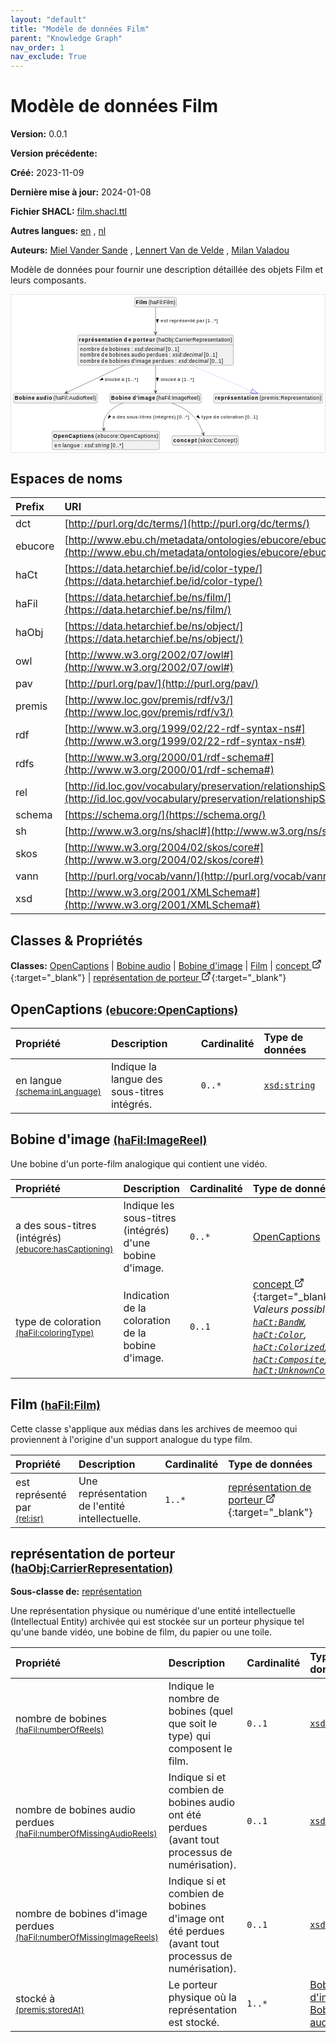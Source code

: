 ```yaml
---
layout: "default"
title: "Modèle de données Film"
parent: "Knowledge Graph"
nav_order: 1
nav_exclude: True
---
```

<svg xmlns="http://www.w3.org/2000/svg" style="display: none;"><symbol id="svg-external-link" width="24" height="24" viewBox="0 0 24 24" fill="none" stroke="currentColor" stroke-width="2" stroke-linecap="round" stroke-linejoin="round" class="feather feather-external-link"><title id="svg-external-link-title">(external link)</title><path d="M18 13v6a2 2 0 0 1-2 2H5a2 2 0 0 1-2-2V8a2 2 0 0 1 2-2h6"></path><polyline points="15 3 21 3 21 9"></polyline><line x1="10" y1="14" x2="21" y2="3"></line> </symbol></svg>

Modèle de données Film
====================

**Version:** 0.0.1

**Version précédente:** 

**Créé:** 2023-11-09

**Dernière mise à jour:** 2024-01-08

**Fichier SHACL:** [film.shacl.ttl](film.shacl.ttl)

**Autres langues:**
[en](../en)
, [nl](../nl)

**Auteurs:**
[Miel Vander Sande](mailto:miel.vandersande@meemoo.be)
, [Lennert Van de Velde](mailto:lennert.vandevelde@meemoo.be)
, [Milan Valadou](mailto:milan.valadou@meemoo.be)


Modèle de données pour fournir une description détaillée des objets Film et leurs composants.

<div class="wrap">
  <div class="zoom">
  <svg xmlns="http://www.w3.org/2000/svg" xmlns:xlink="http://www.w3.org/1999/xlink" contentStyleType="text/css" preserveAspectRatio="none" version="1.1" viewBox="0 0 858 430" zoomAndPan="magnify"><defs/><g><a href="#ebucore%3AOpenCaptions" target="_top" title="#ebucore%3AOpenCaptions" xlink:actuate="onRequest" xlink:href="#ebucore%3AOpenCaptions" xlink:show="new" xlink:title="#ebucore%3AOpenCaptions" xlink:type="simple"><g id="elem_ebucore_OpenCaptions"><rect codeLine="15" fill="#F1F1F1" height="50.5938" id="ebucore_OpenCaptions" rx="3.5" ry="3.5" style="stroke:#181818;stroke-width:0.5;" width="293" x="112.5" y="373"/><text fill="#000000" font-family="sans-serif" font-size="14" font-weight="bold" lengthAdjust="spacing" textLength="111" x="115.5" y="390.9951">OpenCaptions</text><text fill="#000000" font-family="sans-serif" font-size="14" lengthAdjust="spacing" textLength="4" x="226.5" y="390.9951"> </text><text fill="#000000" font-family="sans-serif" font-size="14" lengthAdjust="spacing" textLength="172" x="230.5" y="390.9951">(ebucore:OpenCaptions)</text><line style="stroke:#181818;stroke-width:0.5;" x1="113.5" x2="404.5" y1="399.2969" y2="399.2969"/><text fill="#000000" font-family="sans-serif" font-size="14" lengthAdjust="spacing" textLength="18" x="118.5" y="416.292">en</text><text fill="#000000" font-family="sans-serif" font-size="14" lengthAdjust="spacing" textLength="4" x="136.5" y="416.292"> </text><text fill="#000000" font-family="sans-serif" font-size="14" lengthAdjust="spacing" textLength="47" x="140.5" y="416.292">langue</text><text fill="#000000" font-family="sans-serif" font-size="14" lengthAdjust="spacing" textLength="4" x="187.5" y="416.292"> </text><text fill="#000000" font-family="sans-serif" font-size="14" lengthAdjust="spacing" textLength="5" x="191.5" y="416.292">:</text><text fill="#000000" font-family="sans-serif" font-size="14" lengthAdjust="spacing" textLength="4" x="196.5" y="416.292"> </text><text fill="#000000" font-family="sans-serif" font-size="14" font-style="italic" lengthAdjust="spacing" textLength="68" x="200.5" y="416.292">xsd:string</text><text fill="#000000" font-family="sans-serif" font-size="14" lengthAdjust="spacing" textLength="4" x="268.5" y="416.292"> </text><text fill="#000000" font-family="sans-serif" font-size="14" lengthAdjust="spacing" textLength="34" x="272.5" y="416.292">[0..*]</text></g></a><a href="#haFil%3AAudioReel" target="_top" title="#haFil%3AAudioReel" xlink:actuate="onRequest" xlink:href="#haFil%3AAudioReel" xlink:show="new" xlink:title="#haFil%3AAudioReel" xlink:type="simple"><g id="elem_haFil_AudioReel"><rect codeLine="16" fill="#F1F1F1" height="26.2969" id="haFil_AudioReel" rx="3.5" ry="3.5" style="stroke:#181818;stroke-width:0.5;" width="228" x="7" y="270"/><text fill="#000000" font-family="sans-serif" font-size="14" font-weight="bold" lengthAdjust="spacing" textLength="54" x="10" y="287.9951">Bobine</text><text fill="#000000" font-family="sans-serif" font-size="14" font-weight="bold" lengthAdjust="spacing" textLength="5" x="64" y="287.9951"> </text><text fill="#000000" font-family="sans-serif" font-size="14" font-weight="bold" lengthAdjust="spacing" textLength="43" x="69" y="287.9951">audio</text><text fill="#000000" font-family="sans-serif" font-size="14" lengthAdjust="spacing" textLength="4" x="112" y="287.9951"> </text><text fill="#000000" font-family="sans-serif" font-size="14" lengthAdjust="spacing" textLength="116" x="116" y="287.9951">(haFil:AudioReel)</text></g></a><a href="#haFil%3AImageReel" target="_top" title="#haFil%3AImageReel" xlink:actuate="onRequest" xlink:href="#haFil%3AImageReel" xlink:show="new" xlink:title="#haFil%3AImageReel" xlink:type="simple"><g id="elem_haFil_ImageReel"><rect codeLine="17" fill="#F1F1F1" height="26.2969" id="haFil_ImageReel" rx="3.5" ry="3.5" style="stroke:#181818;stroke-width:0.5;" width="249" x="270.5" y="270"/><text fill="#000000" font-family="sans-serif" font-size="14" font-weight="bold" lengthAdjust="spacing" textLength="54" x="273.5" y="287.9951">Bobine</text><text fill="#000000" font-family="sans-serif" font-size="14" font-weight="bold" lengthAdjust="spacing" textLength="5" x="327.5" y="287.9951"> </text><text fill="#000000" font-family="sans-serif" font-size="14" font-weight="bold" lengthAdjust="spacing" textLength="61" x="332.5" y="287.9951">d'image</text><text fill="#000000" font-family="sans-serif" font-size="14" lengthAdjust="spacing" textLength="4" x="393.5" y="287.9951"> </text><text fill="#000000" font-family="sans-serif" font-size="14" lengthAdjust="spacing" textLength="119" x="397.5" y="287.9951">(haFil:ImageReel)</text></g></a><a href="#haFil%3AFilm" target="_top" title="#haFil%3AFilm" xlink:actuate="onRequest" xlink:href="#haFil%3AFilm" xlink:show="new" xlink:title="#haFil%3AFilm" xlink:type="simple"><g id="elem_haFil_Film"><rect codeLine="18" fill="#F1F1F1" height="26.2969" id="haFil_Film" rx="3.5" ry="3.5" style="stroke:#181818;stroke-width:0.5;" width="114" x="338" y="7"/><text fill="#000000" font-family="sans-serif" font-size="14" font-weight="bold" lengthAdjust="spacing" textLength="31" x="341" y="24.9951">Film</text><text fill="#000000" font-family="sans-serif" font-size="14" lengthAdjust="spacing" textLength="4" x="372" y="24.9951"> </text><text fill="#000000" font-family="sans-serif" font-size="14" lengthAdjust="spacing" textLength="73" x="376" y="24.9951">(haFil:Film)</text></g></a><a href="../../terms/fr#skos%3AConcept" target="_top" title="../../terms/fr#skos%3AConcept" xlink:actuate="onRequest" xlink:href="../../terms/fr#skos%3AConcept" xlink:show="new" xlink:title="../../terms/fr#skos%3AConcept" xlink:type="simple"><g id="elem_skos_Concept"><rect codeLine="19" fill="#F1F1F1" height="26.2969" id="skos_Concept" rx="3.5" ry="3.5" style="stroke:#181818;stroke-width:0.5;" width="181" x="440.5" y="385.5"/><text fill="#000000" font-family="sans-serif" font-size="14" font-weight="bold" lengthAdjust="spacing" textLength="64" x="443.5" y="403.4951">concept</text><text fill="#000000" font-family="sans-serif" font-size="14" lengthAdjust="spacing" textLength="4" x="507.5" y="403.4951"> </text><text fill="#000000" font-family="sans-serif" font-size="14" lengthAdjust="spacing" textLength="107" x="511.5" y="403.4951">(skos:Concept)</text></g></a><a href="../../objects/fr#haObj%3ACarrierRepresentation" target="_top" title="../../objects/fr#haObj%3ACarrierRepresentation" xlink:actuate="onRequest" xlink:href="../../objects/fr#haObj%3ACarrierRepresentation" xlink:show="new" xlink:title="../../objects/fr#haObj%3ACarrierRepresentation" xlink:type="simple"><g id="elem_haObj_CarrierRepresentation"><rect codeLine="20" fill="#F1F1F1" height="83.1875" id="haObj_CarrierRepresentation" rx="3.5" ry="3.5" style="stroke:#181818;stroke-width:0.5;" width="425" x="182.5" y="110"/><text fill="#000000" font-family="sans-serif" font-size="14" font-weight="bold" lengthAdjust="spacing" textLength="118" x="185.5" y="127.9951">représentation</text><text fill="#000000" font-family="sans-serif" font-size="14" font-weight="bold" lengthAdjust="spacing" textLength="5" x="303.5" y="127.9951"> </text><text fill="#000000" font-family="sans-serif" font-size="14" font-weight="bold" lengthAdjust="spacing" textLength="20" x="308.5" y="127.9951">de</text><text fill="#000000" font-family="sans-serif" font-size="14" font-weight="bold" lengthAdjust="spacing" textLength="5" x="328.5" y="127.9951"> </text><text fill="#000000" font-family="sans-serif" font-size="14" font-weight="bold" lengthAdjust="spacing" textLength="60" x="333.5" y="127.9951">porteur</text><text fill="#000000" font-family="sans-serif" font-size="14" lengthAdjust="spacing" textLength="4" x="393.5" y="127.9951"> </text><text fill="#000000" font-family="sans-serif" font-size="14" lengthAdjust="spacing" textLength="207" x="397.5" y="127.9951">(haObj:CarrierRepresentation)</text><line style="stroke:#181818;stroke-width:0.5;" x1="183.5" x2="606.5" y1="136.2969" y2="136.2969"/><text fill="#000000" font-family="sans-serif" font-size="14" lengthAdjust="spacing" textLength="54" x="188.5" y="153.292">nombre</text><text fill="#000000" font-family="sans-serif" font-size="14" lengthAdjust="spacing" textLength="4" x="242.5" y="153.292"> </text><text fill="#000000" font-family="sans-serif" font-size="14" lengthAdjust="spacing" textLength="18" x="246.5" y="153.292">de</text><text fill="#000000" font-family="sans-serif" font-size="14" lengthAdjust="spacing" textLength="4" x="264.5" y="153.292"> </text><text fill="#000000" font-family="sans-serif" font-size="14" lengthAdjust="spacing" textLength="56" x="268.5" y="153.292">bobines</text><text fill="#000000" font-family="sans-serif" font-size="14" lengthAdjust="spacing" textLength="4" x="324.5" y="153.292"> </text><text fill="#000000" font-family="sans-serif" font-size="14" lengthAdjust="spacing" textLength="5" x="328.5" y="153.292">:</text><text fill="#000000" font-family="sans-serif" font-size="14" lengthAdjust="spacing" textLength="4" x="333.5" y="153.292"> </text><text fill="#000000" font-family="sans-serif" font-size="14" font-style="italic" lengthAdjust="spacing" textLength="82" x="337.5" y="153.292">xsd:decimal</text><text fill="#000000" font-family="sans-serif" font-size="14" lengthAdjust="spacing" textLength="4" x="419.5" y="153.292"> </text><text fill="#000000" font-family="sans-serif" font-size="14" lengthAdjust="spacing" textLength="36" x="423.5" y="153.292">[0..1]</text><text fill="#000000" font-family="sans-serif" font-size="14" lengthAdjust="spacing" textLength="54" x="188.5" y="169.5889">nombre</text><text fill="#000000" font-family="sans-serif" font-size="14" lengthAdjust="spacing" textLength="4" x="242.5" y="169.5889"> </text><text fill="#000000" font-family="sans-serif" font-size="14" lengthAdjust="spacing" textLength="18" x="246.5" y="169.5889">de</text><text fill="#000000" font-family="sans-serif" font-size="14" lengthAdjust="spacing" textLength="4" x="264.5" y="169.5889"> </text><text fill="#000000" font-family="sans-serif" font-size="14" lengthAdjust="spacing" textLength="56" x="268.5" y="169.5889">bobines</text><text fill="#000000" font-family="sans-serif" font-size="14" lengthAdjust="spacing" textLength="4" x="324.5" y="169.5889"> </text><text fill="#000000" font-family="sans-serif" font-size="14" lengthAdjust="spacing" textLength="38" x="328.5" y="169.5889">audio</text><text fill="#000000" font-family="sans-serif" font-size="14" lengthAdjust="spacing" textLength="4" x="366.5" y="169.5889"> </text><text fill="#000000" font-family="sans-serif" font-size="14" lengthAdjust="spacing" textLength="58" x="370.5" y="169.5889">perdues</text><text fill="#000000" font-family="sans-serif" font-size="14" lengthAdjust="spacing" textLength="4" x="428.5" y="169.5889"> </text><text fill="#000000" font-family="sans-serif" font-size="14" lengthAdjust="spacing" textLength="5" x="432.5" y="169.5889">:</text><text fill="#000000" font-family="sans-serif" font-size="14" lengthAdjust="spacing" textLength="4" x="437.5" y="169.5889"> </text><text fill="#000000" font-family="sans-serif" font-size="14" font-style="italic" lengthAdjust="spacing" textLength="82" x="441.5" y="169.5889">xsd:decimal</text><text fill="#000000" font-family="sans-serif" font-size="14" lengthAdjust="spacing" textLength="4" x="523.5" y="169.5889"> </text><text fill="#000000" font-family="sans-serif" font-size="14" lengthAdjust="spacing" textLength="36" x="527.5" y="169.5889">[0..1]</text><text fill="#000000" font-family="sans-serif" font-size="14" lengthAdjust="spacing" textLength="54" x="188.5" y="185.8857">nombre</text><text fill="#000000" font-family="sans-serif" font-size="14" lengthAdjust="spacing" textLength="4" x="242.5" y="185.8857"> </text><text fill="#000000" font-family="sans-serif" font-size="14" lengthAdjust="spacing" textLength="18" x="246.5" y="185.8857">de</text><text fill="#000000" font-family="sans-serif" font-size="14" lengthAdjust="spacing" textLength="4" x="264.5" y="185.8857"> </text><text fill="#000000" font-family="sans-serif" font-size="14" lengthAdjust="spacing" textLength="56" x="268.5" y="185.8857">bobines</text><text fill="#000000" font-family="sans-serif" font-size="14" lengthAdjust="spacing" textLength="4" x="324.5" y="185.8857"> </text><text fill="#000000" font-family="sans-serif" font-size="14" lengthAdjust="spacing" textLength="54" x="328.5" y="185.8857">d'image</text><text fill="#000000" font-family="sans-serif" font-size="14" lengthAdjust="spacing" textLength="4" x="382.5" y="185.8857"> </text><text fill="#000000" font-family="sans-serif" font-size="14" lengthAdjust="spacing" textLength="58" x="386.5" y="185.8857">perdues</text><text fill="#000000" font-family="sans-serif" font-size="14" lengthAdjust="spacing" textLength="4" x="444.5" y="185.8857"> </text><text fill="#000000" font-family="sans-serif" font-size="14" lengthAdjust="spacing" textLength="5" x="448.5" y="185.8857">:</text><text fill="#000000" font-family="sans-serif" font-size="14" lengthAdjust="spacing" textLength="4" x="453.5" y="185.8857"> </text><text fill="#000000" font-family="sans-serif" font-size="14" font-style="italic" lengthAdjust="spacing" textLength="82" x="457.5" y="185.8857">xsd:decimal</text><text fill="#000000" font-family="sans-serif" font-size="14" lengthAdjust="spacing" textLength="4" x="539.5" y="185.8857"> </text><text fill="#000000" font-family="sans-serif" font-size="14" lengthAdjust="spacing" textLength="36" x="543.5" y="185.8857">[0..1]</text></g></a><a href="#premis%3ARepresentation" target="_top" title="#premis%3ARepresentation" xlink:actuate="onRequest" xlink:href="#premis%3ARepresentation" xlink:show="new" xlink:title="#premis%3ARepresentation" xlink:type="simple"><g id="elem_premis_Representation"><rect codeLine="21" fill="#F1F1F1" height="26.2969" id="premis_Representation" rx="3.5" ry="3.5" style="stroke:#181818;stroke-width:0.5;" width="297" x="554.5" y="270"/><text fill="#000000" font-family="sans-serif" font-size="14" font-weight="bold" lengthAdjust="spacing" textLength="118" x="557.5" y="287.9951">représentation</text><text fill="#000000" font-family="sans-serif" font-size="14" lengthAdjust="spacing" textLength="4" x="675.5" y="287.9951"> </text><text fill="#000000" font-family="sans-serif" font-size="14" lengthAdjust="spacing" textLength="169" x="679.5" y="287.9951">(premis:Representation)</text></g></a><g id="link_haFil_ImageReel_ebucore_OpenCaptions"><path codeLine="30" d="M306.58,296.04 C289.74,302.36 273.98,311.84 263,326 C252.87,339.07 251.5239,351.8971 253.2039,366.9371 " fill="none" id="haFil_ImageReel-to-ebucore_OpenCaptions" style="stroke:#454645;stroke-width:1.0;"/><polygon fill="#454645" points="253.87,372.9,256.8462,363.5116,253.3149,367.9309,248.8956,364.3997,253.87,372.9" style="stroke:#454645;stroke-width:1.0;"/><polygon fill="#000000" points="264.9927,338.5609,272.7809,333.1025,268.0851,329.5671,264.9927,338.5609" style="stroke:#000000;stroke-width:1.0;"/><text fill="#000000" font-family="sans-serif" font-size="13" lengthAdjust="spacing" textLength="8" x="277" y="339.0669">a</text><text fill="#000000" font-family="sans-serif" font-size="13" lengthAdjust="spacing" textLength="4" x="285" y="339.0669"> </text><text fill="#000000" font-family="sans-serif" font-size="13" lengthAdjust="spacing" textLength="23" x="289" y="339.0669">des</text><text fill="#000000" font-family="sans-serif" font-size="13" lengthAdjust="spacing" textLength="4" x="312" y="339.0669"> </text><text fill="#000000" font-family="sans-serif" font-size="13" lengthAdjust="spacing" textLength="68" x="316" y="339.0669">sous-titres</text><text fill="#000000" font-family="sans-serif" font-size="13" lengthAdjust="spacing" textLength="4" x="384" y="339.0669"> </text><text fill="#000000" font-family="sans-serif" font-size="13" lengthAdjust="spacing" textLength="62" x="388" y="339.0669">(intégrés)</text><text fill="#000000" font-family="sans-serif" font-size="13" lengthAdjust="spacing" textLength="4" x="450" y="339.0669"> </text><text fill="#000000" font-family="sans-serif" font-size="13" lengthAdjust="spacing" textLength="33" x="454" y="339.0669">[0..*]</text></g><g id="link_haFil_ImageReel_skos_Concept"><path codeLine="31" d="M439.12,296.12 C457.09,302.72 477.09,312.39 492,326 C510.17,342.59 519.6727,363.9987 525.1627,379.6387 " fill="none" id="haFil_ImageReel-to-skos_Concept" style="stroke:#454645;stroke-width:1.0;"/><polygon fill="#454645" points="527.15,385.3,527.9433,375.4831,525.4939,380.5822,520.3949,378.1328,527.15,385.3" style="stroke:#454645;stroke-width:1.0;"/><polygon fill="#000000" points="515.5878,338.0489,511.1444,329.6402,507.0505,333.8578,515.5878,338.0489" style="stroke:#000000;stroke-width:1.0;"/><text fill="#000000" font-family="sans-serif" font-size="13" lengthAdjust="spacing" textLength="28" x="521" y="339.0669">type</text><text fill="#000000" font-family="sans-serif" font-size="13" lengthAdjust="spacing" textLength="4" x="549" y="339.0669"> </text><text fill="#000000" font-family="sans-serif" font-size="13" lengthAdjust="spacing" textLength="16" x="553" y="339.0669">de</text><text fill="#000000" font-family="sans-serif" font-size="13" lengthAdjust="spacing" textLength="4" x="569" y="339.0669"> </text><text fill="#000000" font-family="sans-serif" font-size="13" lengthAdjust="spacing" textLength="63" x="573" y="339.0669">coloration</text><text fill="#000000" font-family="sans-serif" font-size="13" lengthAdjust="spacing" textLength="4" x="636" y="339.0669"> </text><text fill="#000000" font-family="sans-serif" font-size="13" lengthAdjust="spacing" textLength="34" x="640" y="339.0669">[0..1]</text></g><g id="link_haFil_Film_haObj_CarrierRepresentation"><path codeLine="34" d="M395,33.42 C395,50.89 395,77.55 395,103.94 " fill="none" id="haFil_Film-to-haObj_CarrierRepresentation" style="stroke:#454645;stroke-width:1.0;"/><polygon fill="#454645" points="395,109.94,399,100.94,395,104.94,391,100.94,395,109.94" style="stroke:#454645;stroke-width:1.0;"/><polygon fill="#000000" points="400,76.5664,402.9389,67.5213,397.0611,67.5213,400,76.5664" style="stroke:#000000;stroke-width:1.0;"/><text fill="#000000" font-family="sans-serif" font-size="13" lengthAdjust="spacing" textLength="20" x="409" y="76.0669">est</text><text fill="#000000" font-family="sans-serif" font-size="13" lengthAdjust="spacing" textLength="4" x="429" y="76.0669"> </text><text fill="#000000" font-family="sans-serif" font-size="13" lengthAdjust="spacing" textLength="70" x="433" y="76.0669">représenté</text><text fill="#000000" font-family="sans-serif" font-size="13" lengthAdjust="spacing" textLength="4" x="503" y="76.0669"> </text><text fill="#000000" font-family="sans-serif" font-size="13" lengthAdjust="spacing" textLength="21" x="507" y="76.0669">par</text><text fill="#000000" font-family="sans-serif" font-size="13" lengthAdjust="spacing" textLength="4" x="528" y="76.0669"> </text><text fill="#000000" font-family="sans-serif" font-size="13" lengthAdjust="spacing" textLength="33" x="532" y="76.0669">[1..*]</text></g><g id="link_haObj_CarrierRepresentation_premis_Representation"><path codeLine="38" d="M491.61,193.12 C554.77,219.67 616.3566,245.5745 657.6766,262.9445 " fill="none" id="haObj_CarrierRepresentation-to-premis_Representation" style="stroke:#0000FF;stroke-width:1.0;stroke-dasharray:1.0,3.0;"/><polygon fill="none" points="674.27,269.92,660.0017,257.4133,655.3514,268.4756,674.27,269.92" style="stroke:#0000FF;stroke-width:1.0;"/></g><g id="link_haObj_CarrierRepresentation_haFil_AudioReel"><path codeLine="43" d="M309.06,193.12 C252.87,219.67 188.7449,249.9866 151.9849,267.3566 " fill="none" id="haObj_CarrierRepresentation-to-haFil_AudioReel" style="stroke:#454645;stroke-width:1.0;"/><polygon fill="#454645" points="146.56,269.92,156.4062,269.6915,151.0807,267.7839,152.9884,262.4584,146.56,269.92" style="stroke:#454645;stroke-width:1.0;"/><polygon fill="#000000" points="242.4794,233.7029,251.913,232.4951,249.4014,227.1808,242.4794,233.7029" style="stroke:#000000;stroke-width:1.0;"/><text fill="#000000" font-family="sans-serif" font-size="13" lengthAdjust="spacing" textLength="42" x="256" y="236.0669">stocké</text><text fill="#000000" font-family="sans-serif" font-size="13" lengthAdjust="spacing" textLength="4" x="298" y="236.0669"> </text><text fill="#000000" font-family="sans-serif" font-size="13" lengthAdjust="spacing" textLength="8" x="302" y="236.0669">à</text><text fill="#000000" font-family="sans-serif" font-size="13" lengthAdjust="spacing" textLength="4" x="310" y="236.0669"> </text><text fill="#000000" font-family="sans-serif" font-size="13" lengthAdjust="spacing" textLength="33" x="314" y="236.0669">[1..*]</text></g><g id="link_haObj_CarrierRepresentation_haFil_ImageReel"><path codeLine="44" d="M395,193.12 C395,219.67 395,246.55 395,263.92 " fill="none" id="haObj_CarrierRepresentation-to-haFil_ImageReel" style="stroke:#454645;stroke-width:1.0;"/><polygon fill="#454645" points="395,269.92,399,260.92,395,264.92,391,260.92,395,269.92" style="stroke:#454645;stroke-width:1.0;"/><polygon fill="#000000" points="400,236.5664,402.9389,227.5213,397.0611,227.5213,400,236.5664" style="stroke:#000000;stroke-width:1.0;"/><text fill="#000000" font-family="sans-serif" font-size="13" lengthAdjust="spacing" textLength="42" x="409" y="236.0669">stocké</text><text fill="#000000" font-family="sans-serif" font-size="13" lengthAdjust="spacing" textLength="4" x="451" y="236.0669"> </text><text fill="#000000" font-family="sans-serif" font-size="13" lengthAdjust="spacing" textLength="8" x="455" y="236.0669">à</text><text fill="#000000" font-family="sans-serif" font-size="13" lengthAdjust="spacing" textLength="4" x="463" y="236.0669"> </text><text fill="#000000" font-family="sans-serif" font-size="13" lengthAdjust="spacing" textLength="33" x="467" y="236.0669">[1..*]</text></g></g></svg>
  </div>
</div>

## Espaces de noms

| Prefix | URI      |
| :----- | :------- |
| dct     | [http://purl.org/dc/terms/](http://purl.org/dc/terms/) |
| ebucore     | [http://www.ebu.ch/metadata/ontologies/ebucore/ebucore#](http://www.ebu.ch/metadata/ontologies/ebucore/ebucore#) |
| haCt     | [https://data.hetarchief.be/id/color-type/](https://data.hetarchief.be/id/color-type/) |
| haFil     | [https://data.hetarchief.be/ns/film/](https://data.hetarchief.be/ns/film/) |
| haObj     | [https://data.hetarchief.be/ns/object/](https://data.hetarchief.be/ns/object/) |
| owl     | [http://www.w3.org/2002/07/owl#](http://www.w3.org/2002/07/owl#) |
| pav     | [http://purl.org/pav/](http://purl.org/pav/) |
| premis     | [http://www.loc.gov/premis/rdf/v3/](http://www.loc.gov/premis/rdf/v3/) |
| rdf     | [http://www.w3.org/1999/02/22-rdf-syntax-ns#](http://www.w3.org/1999/02/22-rdf-syntax-ns#) |
| rdfs     | [http://www.w3.org/2000/01/rdf-schema#](http://www.w3.org/2000/01/rdf-schema#) |
| rel     | [http://id.loc.gov/vocabulary/preservation/relationshipSubType/](http://id.loc.gov/vocabulary/preservation/relationshipSubType/) |
| schema     | [https://schema.org/](https://schema.org/) |
| sh     | [http://www.w3.org/ns/shacl#](http://www.w3.org/ns/shacl#) |
| skos     | [http://www.w3.org/2004/02/skos/core#](http://www.w3.org/2004/02/skos/core#) |
| vann     | [http://purl.org/vocab/vann/](http://purl.org/vocab/vann/) |
| xsd     | [http://www.w3.org/2001/XMLSchema#](http://www.w3.org/2001/XMLSchema#) |

## Classes & Propriétés

**Classes:** 
 [OpenCaptions](#ebucore%3AOpenCaptions) |  [Bobine audio](#haFil%3AAudioReel) |  [Bobine d'image](#haFil%3AImageReel) |  [Film](#haFil%3AFilm) |  [concept <svg class="svg-external-link" viewBox="0 0 24 24" aria-labelledby="svg-external-link-title"><use xlink:href="#svg-external-link"></use></svg>](../../terms/fr#skos%3AConcept){:target="_blank"} |  [représentation de porteur <svg class="svg-external-link" viewBox="0 0 24 24" aria-labelledby="svg-external-link-title"><use xlink:href="#svg-external-link"></use></svg>](../../objects/fr#haObj%3ACarrierRepresentation){:target="_blank"}
## <a id="ebucore%3AOpenCaptions"></a>OpenCaptions <small>[(ebucore:OpenCaptions)](http://www.ebu.ch/metadata/ontologies/ebucore/ebucore#OpenCaptions)</small>




| Propriété | Description | Cardinalité | Type de données |
| :------ | :---------- | :---------- | :------- |
| <a id='schema%3AinLanguage'></a>en langue <br> <small>[(schema:inLanguage)](https://schema.org/inLanguage)</small> | Indique la langue des sous-titres intégrés. | `0..*` | [`xsd:string`](http://www.w3.org/2001/XMLSchema#string)  |

## <a id="haFil%3AImageReel"></a>Bobine d'image <small>[(haFil:ImageReel)](https://data.hetarchief.be/ns/film/ImageReel)</small>


Une bobine d'un porte-film analogique qui contient une vidéo.

| Propriété | Description | Cardinalité | Type de données |
| :------ | :---------- | :---------- | :------- |
| <a id='ebucore%3AhasCaptioning'></a>a des sous-titres (intégrés) <br> <small>[(ebucore:hasCaptioning)](http://www.ebu.ch/metadata/ontologies/ebucore/ebucore#hasCaptioning)</small> | Indique les sous-titres (intégrés) d'une bobine d'image. | `0..*` | [OpenCaptions](#ebucore%3AOpenCaptions)  |
| <a id='haFil%3AcoloringType'></a>type de coloration <br> <small>[(haFil:coloringType)](https://data.hetarchief.be/ns/film/coloringType)</small> | Indication de la coloration de la bobine d'image. | `0..1` | [concept <svg class="svg-external-link" viewBox="0 0 24 24" aria-labelledby="svg-external-link-title"><use xlink:href="#svg-external-link"></use></svg>](../../terms/fr#skos%3AConcept){:target="_blank"} <br>_Valeurs possibles: [`haCt:BandW`](https://data.hetarchief.be/id/color-type/BandW), [`haCt:Color`](https://data.hetarchief.be/id/color-type/Color), [`haCt:Colorized`](https://data.hetarchief.be/id/color-type/Colorized), [`haCt:Composite`](https://data.hetarchief.be/id/color-type/Composite), [`haCt:UnknownColorType`](https://data.hetarchief.be/id/color-type/UnknownColorType)_ |

## <a id="haFil%3AFilm"></a>Film <small>[(haFil:Film)](https://data.hetarchief.be/ns/film/Film)</small>


Cette classe s'applique aux médias dans les archives de meemoo qui proviennent à l'origine d'un support analogue du type film.

| Propriété | Description | Cardinalité | Type de données |
| :------ | :---------- | :---------- | :------- |
| <a id='rel%3Aisr'></a>est représenté par <br> <small>[(rel:isr)](http://id.loc.gov/vocabulary/preservation/relationshipSubType/isr)</small> | Une représentation de l'entité intellectuelle. | `1..*` | [représentation de porteur <svg class="svg-external-link" viewBox="0 0 24 24" aria-labelledby="svg-external-link-title"><use xlink:href="#svg-external-link"></use></svg>](../../objects/fr#haObj%3ACarrierRepresentation){:target="_blank"}  |

## <a id="haObj%3ACarrierRepresentation"></a>représentation de porteur <small>[(haObj:CarrierRepresentation)](https://data.hetarchief.be/ns/object/CarrierRepresentation)</small>


**Sous-classe de:** 
[représentation](#premis%3ARepresentation)

Une représentation physique ou numérique d'une entité intellectuelle (Intellectual Entity) archivée qui est stockée sur un porteur physique tel qu'une bande vidéo, une bobine de film, du papier ou une toile.

| Propriété | Description | Cardinalité | Type de données |
| :------ | :---------- | :---------- | :------- |
| <a id='haFil%3AnumberOfReels'></a>nombre de bobines <br> <small>[(haFil:numberOfReels)](https://data.hetarchief.be/ns/film/numberOfReels)</small> | Indique le nombre de bobines (quel que soit le type) qui composent le film. | `0..1` | [`xsd:decimal`](http://www.w3.org/2001/XMLSchema#decimal)  |
| <a id='haFil%3AnumberOfMissingAudioReels'></a>nombre de bobines audio perdues <br> <small>[(haFil:numberOfMissingAudioReels)](https://data.hetarchief.be/ns/film/numberOfMissingAudioReels)</small> | Indique si et combien de bobines audio ont été perdues (avant tout processus de numérisation). | `0..1` | [`xsd:decimal`](http://www.w3.org/2001/XMLSchema#decimal)  |
| <a id='haFil%3AnumberOfMissingImageReels'></a>nombre de bobines d'image perdues <br> <small>[(haFil:numberOfMissingImageReels)](https://data.hetarchief.be/ns/film/numberOfMissingImageReels)</small> | Indique si et combien de bobines d'image ont été perdues (avant tout processus de numérisation). | `0..1` | [`xsd:decimal`](http://www.w3.org/2001/XMLSchema#decimal)  |
| <a id='premis%3AstoredAt'></a>stocké à <br> <small>[(premis:storedAt)](http://www.loc.gov/premis/rdf/v3/storedAt)</small> | Le porteur physique où la représentation est stocké. | `1..*` | [Bobine d'image](#haFil%3AImageReel) _ou_ [Bobine audio](#haFil%3AAudioReel)  |



[^1]: Étiquettes de langue uniques requises
<style>
.zoom > svg {
    width: 100%;
    height: auto;
    background-color: #fff;
}

.zoom > svg text{
   -webkit-user-select: none;
   -moz-user-select: none;
   -ms-user-select: none;
   user-select: none;
}

.wrap {
  overflow: hidden;
  border: 1px solid #E6E6E6;
}

.zoom {
  position: relative;
}

.zoom:hover {
  transform: scale(2.0); cursor: grab;
}
.svg-external-link {
  width: 16px;
  height: 16px;
}
</style>
<script>
var svg = document.querySelector('svg[zoomAndPan="magnify"]');
var zoomDiv = document.querySelector('.zoom');
zoomDiv.addEventListener('mouseleave', onMouseOutZoomDiv);
if (window.PointerEvent) {
  svg.addEventListener('pointerdown', onPointerDown);
  svg.addEventListener('pointerup', onPointerUp);
  svg.addEventListener('pointerleave', onPointerUp); 
  svg.addEventListener('pointermove', onPointerMove); 
} else {

  svg.addEventListener('mousedown', onPointerDown); 
  svg.addEventListener('mouseup', onPointerUp); 
  svg.addEventListener('mouseleave', onPointerUp); 
  svg.addEventListener('mousemove', onPointerMove); 

  svg.addEventListener('touchstart', onPointerDown);
  svg.addEventListener('touchend', onPointerUp);
  svg.addEventListener('touchmove', onPointerMove); 
}

function getPointFromEvent (event) {
  var point = {x:0, y:0};
  if (event.targetTouches) {
    point.x = event.targetTouches[0].clientX;
    point.y = event.targetTouches[0].clientY;
  } else {
    point.x = event.clientX;
    point.y = event.clientY;
  }
  
  return point;
}

var isPointerDown = false;

var pointerOrigin = {
  x: 0,
  y: 0
};

function onPointerDown(event) {
  isPointerDown = true; 
  
  var pointerPosition = getPointFromEvent(event);
  pointerOrigin.x = pointerPosition.x;
  pointerOrigin.y = pointerPosition.y;
}

var originalViewBoxString = svg.getAttribute('viewBox');
var originalViewBoxList= svg.viewBox.baseVal;

var originalViewBox = {
    x: originalViewBoxList.x,
    y: originalViewBoxList.y,
    width: originalViewBoxList.width,
    height: originalViewBoxList.height
};

var viewBox = structuredClone(originalViewBox);
console.log(viewBox);
var newViewBox = {
  x: 0,
  y: 0
};

var ratio = viewBox.width / svg.getBoundingClientRect().width;
window.addEventListener('resize', function() {
  ratio = viewBox.width / svg.getBoundingClientRect().width;
});

function onPointerMove (event) {
  if (!isPointerDown) {
    return;
  }
  event.preventDefault();

  var pointerPosition = getPointFromEvent(event);

  newViewBox.x = viewBox.x - ((pointerPosition.x - pointerOrigin.x) * ratio);
  newViewBox.y = viewBox.y - ((pointerPosition.y - pointerOrigin.y) * ratio);

  var viewBoxString = `${newViewBox.x} ${newViewBox.y} ${viewBox.width} ${viewBox.height}`;
  svg.setAttribute('viewBox', viewBoxString);
}

function onPointerUp() {
  isPointerDown = false;

  viewBox.x = newViewBox.x;
  viewBox.y = newViewBox.y;
}
function onMouseOutZoomDiv(event) {

  var viewBoxString = structuredClone(originalViewBoxString);
  viewBox.x = 0;
  viewBox.y = 0;
  svg.setAttribute('viewBox', originalViewBoxString);
}

</script>
